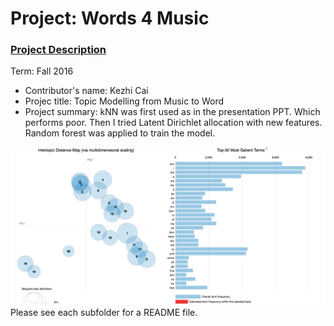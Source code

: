 # Project: Words 4 Music

### [Project Description](doc/Project4_desc.md)

Term: Fall 2016

+ Contributor's name: Kezhi Cai
+ Projec title: Topic Modelling from Music to Word
+ Project summary: kNN was first used as in the presentation PPT. Which performs poor. Then I tried Latent Dirichlet allocation with new features. Random forest was applied to train the model.

![screenshot](https://github.com/TZstatsADS/Fall2016-proj4-ClayCai/blob/master/figs/LDA_20%20Topics.png)	
Please see each subfolder for a README file.

